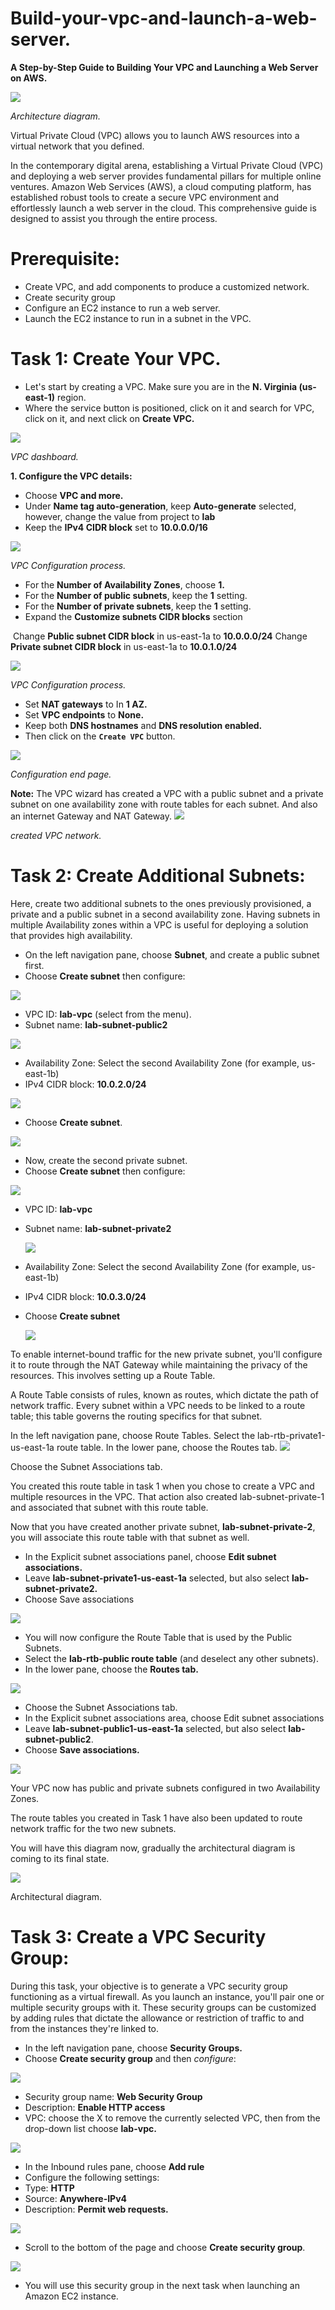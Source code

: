 # Build-your-vpc-and-launch-a-web-server.

**A Step-by-Step Guide to Building Your VPC and Launching a Web Server on AWS.**

![](diagram.jpeg)

*Architecture diagram.*

Virtual Private Cloud (VPC) allows you to launch AWS resources into a virtual network that you defined.

In the contemporary digital arena, establishing a Virtual Private Cloud (VPC) and deploying a web server provides fundamental pillars for multiple online ventures. Amazon Web Services (AWS), a cloud computing platform, has established robust tools to create a secure VPC environment and effortlessly launch a web server in the cloud. This comprehensive guide is designed to assist you through the entire process.

# Prerequisite:

- Create VPC, and add components to produce a customized network.
- Create security group
- Configure an EC2 instance to run a web server.
- Launch the EC2 instance to run in a subnet in the VPC.

# Task 1: Create Your VPC.

- Let's start by creating a VPC. Make sure you are in the **N. Virginia (us-east-1)** region.
- Where the service button is positioned, click on it and search for VPC, click on it, and next click on **Create VPC.**

![](vpc1.jpeg)

*VPC dashboard.*

**1. Configure the VPC details:**

- Choose **VPC and more.**
- Under **Name tag auto-generation**, keep **Auto-generate** selected, however, change the value from project to **lab**
- Keep the **IPv4 CIDR block** set to **10.0.0.0/16**

![](vpc2.jpeg)

*VPC Configuration process.*

- For the **Number of Availability Zones**, choose **1.**
- For the **Number of public subnets**, keep the **1** setting.
- For the **Number of private subnets**, keep the **1** setting.
- Expand the **Customize subnets CIDR blocks** section

 Change **Public subnet CIDR block** in us-east-1a to **10.0.0.0/24**
 Change **Private subnet CIDR block** in us-east-1a to **10.0.1.0/24**

![](vpc3.jpeg)

*VPC Configuration process.*

- Set **NAT gateways** to In **1 AZ.**
- Set **VPC endpoints** to **None.**
- Keep both **DNS hostnames** and **DNS resolution enabled.**
- Then click on the **`Create VPC`** button.

![](vpc4.jpeg)

*Configuration end page.*

**Note:** The VPC wizard has created a VPC with a public subnet and a private subnet on one availability zone with route tables for each subnet. And also an internet Gateway and NAT Gateway.
![](vpc5.png)

*created VPC network.*

# Task 2: Create Additional Subnets:

Here, create two additional subnets to the ones previously provisioned, a private and a public subnet in a second availability zone. 
Having subnets in multiple Availability zones within a VPC is useful for deploying a solution that provides high availability.

- On the left navigation pane, choose **Subnet**, and create a public subnet first.
- Choose **Create subnet** then configure:

 ![](subnet1.jpeg) 
  
- VPC ID: **lab-vpc** (select from the menu).
- Subnet name: **lab-subnet-public2**

![](subnet2.jpeg) 

- Availability Zone: Select the second Availability Zone (for example, us-east-1b)
- IPv4 CIDR block: **10.0.2.0/24**

![](subnet3.jpeg) 

- Choose **Create subnet**.

![](subnet4.jpeg) 

- Now, create the second private subnet.
- Choose **Create subnet** then configure:

![](subnet5.jpeg) 

- VPC ID: **lab-vpc**
- Subnet name: **lab-subnet-private2**

  ![](subnet6.jpeg)
  
- Availability Zone: Select the second Availability Zone (for example, us-east-1b)
- IPv4 CIDR block: **10.0.3.0/24**
- Choose **Create subnet**

  ![](subnet7.jpeg)

To enable internet-bound traffic for the new private subnet, you'll configure it to route through the NAT Gateway while maintaining the privacy of the resources. 
This involves setting up a Route Table.

A Route Table consists of rules, known as routes, which dictate the path of network traffic. Every subnet within a VPC needs to be linked to a route table; this table governs the routing specifics for that subnet.



In the left navigation pane, choose Route Tables.
Select the lab-rtb-private1-us-east-1a route table.
In the lower pane, choose the Routes tab.
![](routeT1.jpeg)

Choose the Subnet Associations tab.

You created this route table in task 1 when you chose to create a VPC and multiple resources in the VPC. 
That action also created lab-subnet-private-1 and associated that subnet with this route table.

Now that you have created another private subnet, **lab-subnet-private-2**, you will associate this route table with that subnet as well.
- In the Explicit subnet associations panel, choose **Edit subnet associations.**
- Leave **lab-subnet-private1-us-east-1a** selected, but also select **lab-subnet-private2.**
- Choose Save associations

![](routeT2.jpeg)

- You will now configure the Route Table that is used by the Public Subnets.
- Select the **lab-rtb-public route table** (and deselect any other subnets).
- In the lower pane, choose the **Routes tab.**

![](routeT3.jpeg)

- Choose the Subnet Associations tab.
- In the Explicit subnet associations area, choose Edit subnet associations
- Leave **lab-subnet-public1-us-east-1a** selected, but also select **lab-subnet-public2**.
- Choose **Save associations.**

![](routeT4.jpeg)

Your VPC now has public and private subnets configured in two Availability Zones. 

The route tables you created in Task 1 have also been updated to route network traffic for the two new subnets.

You will have this diagram now, gradually the architectural diagram is coming to its final state.


![](ARCHITECTURE.png)

Architectural diagram.

# Task 3: Create a VPC Security Group:

During this task, your objective is to generate a VPC security group functioning as a virtual firewall. 
As you launch an instance, you'll pair one or multiple security groups with it. 
These security groups can be customized by adding rules that dictate the allowance or restriction of traffic to and from the instances they're linked to.

- In the left navigation pane, choose **Security Groups.**
- Choose **Create security group** and then *configure*:
  
![](SG1.jpeg)

- Security group name: **Web Security Group**
- Description: **Enable HTTP access**
- VPC: choose the X to remove the currently selected VPC, then from the drop-down list choose **lab-vpc.**

![](SG2.jpeg) 

- In the Inbound rules pane, choose **Add rule**
- Configure the following settings:
- Type: **HTTP**
- Source: **Anywhere-IPv4**
- Description: **Permit web requests.**

![](SG3.jpeg) 

- Scroll to the bottom of the page and choose **Create security group**.

![](SG4.jpeg) 

- You will use this security group in the next task when launching an Amazon EC2 instance.
